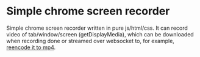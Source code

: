 # Simple chrome screen recorder

Simple chrome screen recorder written in pure js/html/css. It can record video of tab/window/screen (getDisplayMedia), which can be downloaded when recording done or streamed over websocket to, for example, [reencode it to mp4](https://github.com/RuslanUC/chrome-screen-recorder/blob/master/stream_server_example.py).